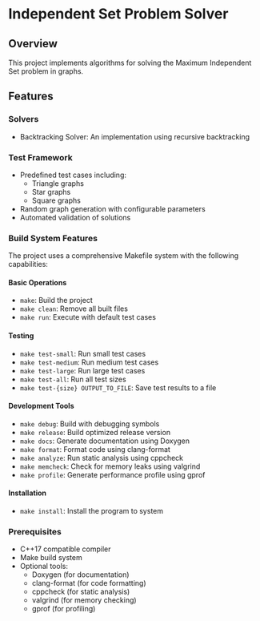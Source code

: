 # Independent Set Problem Solver

## Overview

This project implements algorithms for solving the Maximum Independent Set problem in graphs.

## Features

### Solvers

- Backtracking Solver: An implementation using recursive backtracking

### Test Framework

- Predefined test cases including:
  - Triangle graphs
  - Star graphs
  - Square graphs
- Random graph generation with configurable parameters
- Automated validation of solutions

### Build System Features

The project uses a comprehensive Makefile system with the following capabilities:

#### Basic Operations

- `make`: Build the project
- `make clean`: Remove all built files
- `make run`: Execute with default test cases

#### Testing

- `make test-small`: Run small test cases
- `make test-medium`: Run medium test cases
- `make test-large`: Run large test cases
- `make test-all`: Run all test sizes
- `make test-{size} OUTPUT_TO_FILE`: Save test results to a file

#### Development Tools

- `make debug`: Build with debugging symbols
- `make release`: Build optimized release version
- `make docs`: Generate documentation using Doxygen
- `make format`: Format code using clang-format
- `make analyze`: Run static analysis using cppcheck
- `make memcheck`: Check for memory leaks using valgrind
- `make profile`: Generate performance profile using gprof

#### Installation

- `make install`: Install the program to system

### Prerequisites

- C++17 compatible compiler
- Make build system
- Optional tools:
  - Doxygen (for documentation)
  - clang-format (for code formatting)
  - cppcheck (for static analysis)
  - valgrind (for memory checking)
  - gprof (for profiling)
